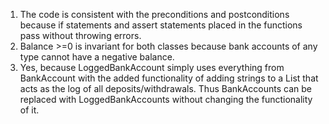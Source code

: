 1. The code is consistent with the preconditions and postconditions because if statements
and assert statements placed in the functions pass without throwing errors.
2. Balance >=0 is invariant for both classes because bank accounts of any type cannot have
a negative balance.
3. Yes, because LoggedBankAccount simply uses everything from BankAccount with the added
functionality of adding strings to a List that acts as the log of all deposits/withdrawals.
Thus BankAccounts can be replaced with LoggedBankAccounts without changing the functionality
of it.